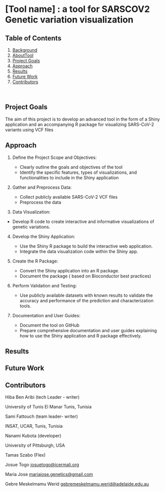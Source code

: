 # [Tool name] : a tool for SARSCOV2 Genetic variation visualization

## Table of Contents

1. [Background](#Background)
2. [AboutTool](#AboutTool)
3. [Project Goals](#Project-Goals)
4. [Approach](#Approach)
5. [Results](#Results)
6. [Future Work](#Future-Work)
7. [Contributors](#Contributors)
<br>

## Project Goals
The aim of this project is to develop an advanced tool in the form of a Shiny application and an accompanying R package for visualizing SARS-CoV-2 variants using VCF files

## Approach

1. Define the Project Scope and Objectives:
   - Clearly outline the goals and objectives of the tool 
   - Identify the specific features, types of visualizations, and functionalities to include in the Shiny application

2. Gather and Preprocess Data:
   - Collect publicly available SARS-CoV-2 VCF files 
   - Preprocess the data 

3.  Data Visualization:
   - Develop R code to create interactive and informative visualizations of genetic variations.

4. Develop the Shiny Application:
   - Use the Shiny R package to build the interactive web application.
   - Integrate the data visualization code within the Shiny app.

5. Create the R Package:
   - Convert the Shiny application into an R package.
   - Document the package ( based on Bioconductor best practices)

6. Perform Validation and Testing:
   - Use publicly available datasets with known results to validate the accuracy and performance of the prediction and characterization tools.


7. Documentation and User Guides:
   - Document the tool on GitHub
   - Prepare comprehensive documentation and user guides explaining how to use the Shiny application and R package effectively.


## Results

## Future Work

## Contributors

Hiba Ben Aribi (tech Leader - writer)

University of Tunis El Manar Tunis, Tunisia

Sami Fattouch (team leader- writer)

INSAT, UCAR, Tunis, Tunisia


Nanami Kubota (developer)

University of Pittsburgh, USA


Tamas Szabo (Flex)


Josue Togo
josuetogo@icermali.org


Maria Jose
mariajose.genetics@gmail.com

Gebre Meskelmamu Werid
gebremeskelmamu.werid@adelaide.edu.au





